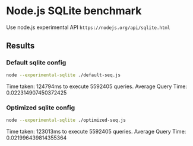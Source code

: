 # Node.js SQLite benchmark

Use node.js experimental API `https://nodejs.org/api/sqlite.html`

## Results

### Default sqlite config

```sh
node --experimental-sqlite ./default-seq.js

```

Time taken: 124794ms to execute 5592405 queries.
Average Query Time:  0.022314907450372425

### Optimized sqlite config

```sh
node --experimental-sqlite ./optimized-seq.js

```

Time taken: 123013ms to execute 5592405 queries.
Average Query Time:  0.021996439814355364
